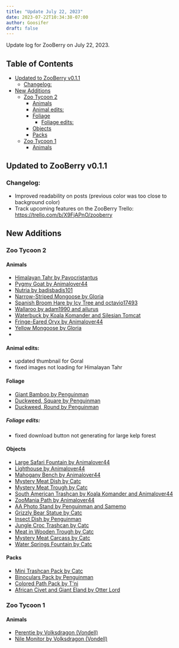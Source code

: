 ```yaml
---
title: "Update July 22, 2023"
date: 2023-07-22T10:34:38-07:00
author: Goosifer
draft: false
---
```


Update log for ZooBerry on July 22, 2023. <!--more-->

## Table of Contents <!-- omit in toc -->
- [Updated to ZooBerry v0.1.1](#updated-to-zooberry-v011)
  - [Changelog:](#changelog)
- [New Additions](#new-additions)
  - [Zoo Tycoon 2](#zoo-tycoon-2)
    - [Animals](#animals)
    - [Animal edits:](#animal-edits)
    - [Foliage](#foliage)
      - [Foliage edits:](#foliage-edits)
    - [Objects](#objects)
    - [Packs](#packs)
  - [Zoo Tycoon 1](#zoo-tycoon-1)
    - [Animals](#animals-1)


## Updated to ZooBerry v0.1.1  
  
### Changelog:
- Improved readability on posts (previous color was too close to background color)
- Track upcoming features on the ZooBerry Trello: https://trello.com/b/X9FjAPnO/zooberry

## New Additions

### Zoo Tycoon 2

#### Animals 
- [Himalayan Tahr by Pavocristantus](https://zoo.goosifer.io/mods/zt2/animals/himalayan-tahr/)
- [Pygmy Goat by Animalover44](https://zoo.goosifer.io/mods/zt2/animals/pygmy-goat/)
- [Nutria by badisbadis101](https://zoo.goosifer.io/mods/zt2/animals/nutria/)
- [Narrow-Striped Mongoose by Gloria](https://zoo.goosifer.io/mods/zt2/animals/narrow-striped-mongoose/)
- [Spanish Broom Hare by Icy Tree and octavio17493](https://zoo.goosifer.io/mods/zt2/animals/spanish-broom-hare/)
- [Wallaroo by adam1990 and ailurus](https://zoo.goosifer.io/mods/zt2/animals/wallaroo/)
- [Waterbuck by Koala Komander and Silesian Tomcat](https://zoo.goosifer.io/mods/zt2/animals/waterbuck/)
- [Fringe-Eared Oryx by Animalover44](https://zoo.goosifer.io/mods/zt2/animals/fringe-eared-oryx/)
- [Yellow Mongoose by Gloria ](https://zoo.goosifer.io/mods/zt2/animals/yellow-mongoose/) 
- 
#### Animal edits:
- updated thumbnail for Goral
- fixed images not loading for Himalayan Tahr

#### Foliage
- [Giant Bamboo by Penguinman](https://zoo.goosifer.io/mods/zt2/foliage/giant-bamboo/)
- [Duckweed, Square by Penguinman](https://zoo.goosifer.io/mods/zt2/foliage/duckweed-square/)
- [Duckweed, Round by Penguinman](https://zoo.goosifer.io/mods/zt2/foliage/duckweed-round/)

##### Foliage edits:
- fixed download button not generating for large kelp forest

#### Objects
- [Large Safari Fountain by Animalover44](https://zoo.goosifer.io/mods/zt2/objects/large-safari-fountain/)
- [Lighthouse by Animalover44](https://zoo.goosifer.io/mods/zt2/objects/lighthouse/)
- [Mahogany Bench by Animalover44](https://zoo.goosifer.io/mods/zt2/objects/mahogany-bench/)
- [Mystery Meat Dish by Catc](https://zoo.goosifer.io/mods/zt2/objects/mystery-meat-dish/)
- [Mystery Meat Trough by Catc](https://zoo.goosifer.io/mods/zt2/objects/mystery-meat-trough/)
- [South American Trashcan by Koala Komander and Animalover44](https://zoo.goosifer.io/mods/zt2/objects/south-american-trashcan/)
- [ZooMania Path by Animalover44](https://zoo.goosifer.io/mods/zt2/objects/zoomania-path/)
- [AA Photo Stand by Penguinman and Samemo](https://zoo.goosifer.io/mods/zt2/objects/aa-photo-stand/)
- [Grizzly Bear Statue by Catc](https://zoo.goosifer.io/mods/zt2/objects/grizzly-bear-statue/)
- [Insect Dish by Penguinman](https://zoo.goosifer.io/mods/zt2/objects/insect-dish/)
- [Jungle Croc Trashcan by Catc](https://zoo.goosifer.io/mods/zt2/objects/jungle-croc-trashcan/)
- [Meat in Wooden Trough by Catc](https://zoo.goosifer.io/mods/zt2/objects/meat-in-a-wooden-trough/)
- [Mystery Meat Carcass by Catc](https://zoo.goosifer.io/mods/zt2/objects/mystery-meat-carcass/)
- [Water Springs Fountain by Catc](https://zoo.goosifer.io/mods/zt2/objects/water-springs-fountain/)

#### Packs
- [Mini Trashcan Pack by Catc](https://zoo.goosifer.io/mods/zt2/packs/mini-trashcan-pack/)
- [Binoculars Pack by Penguinman](https://zoo.goosifer.io/mods/zt2/packs/binoculars-pack/)
- [Colored Path Pack by T'ni](https://zoo.goosifer.io/mods/zt2/packs/colored-path-pack/)
- [African Civet and Giant Eland by Otter Lord](https://zoo.goosifer.io/mods/zt2/packs/african-civet-and-giant-eland/)

### Zoo Tycoon 1

#### Animals
- [Perentie by Volksdragon (Vondell)](https://zoo.goosifer.io/mods/zt1/animals/perentie/)
- [Nile Monitor by Volksdragon (Vondell)](https://zoo.goosifer.io/mods/zt1/animals/nile-monitor/)